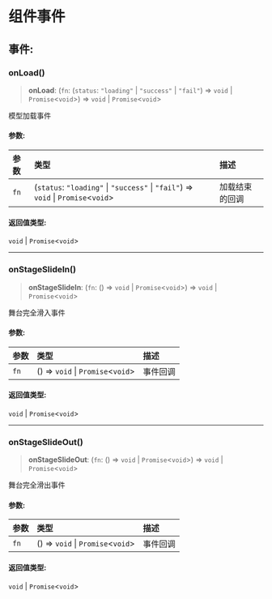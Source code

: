 # 组件事件

## 事件:

### onLoad()

> **onLoad**: (`fn`: (`status`: `"loading"` \| `"success"` \| `"fail"`) => `void` \| `Promise`\<`void`\>) => `void` \| `Promise`\<`void`\>

模型加载事件

#### 参数:

| 参数 | 类型                                                                                | 描述           |
| :--- | :---------------------------------------------------------------------------------- | :------------- |
| `fn` | (`status`: `"loading"` \| `"success"` \| `"fail"`) => `void` \| `Promise`\<`void`\> | 加载结束的回调 |

#### 返回值类型:

`void` \| `Promise`\<`void`\>

---

### onStageSlideIn()

> **onStageSlideIn**: (`fn`: () => `void` \| `Promise`\<`void`\>) => `void` \| `Promise`\<`void`\>

舞台完全滑入事件

#### 参数:

| 参数 | 类型                                | 描述     |
| :--- | :---------------------------------- | :------- |
| `fn` | () => `void` \| `Promise`\<`void`\> | 事件回调 |

#### 返回值类型:

`void` \| `Promise`\<`void`\>

---

### onStageSlideOut()

> **onStageSlideOut**: (`fn`: () => `void` \| `Promise`\<`void`\>) => `void` \| `Promise`\<`void`\>

舞台完全滑出事件

#### 参数:

| 参数 | 类型                                | 描述     |
| :--- | :---------------------------------- | :------- |
| `fn` | () => `void` \| `Promise`\<`void`\> | 事件回调 |

#### 返回值类型:

`void` \| `Promise`\<`void`\>

